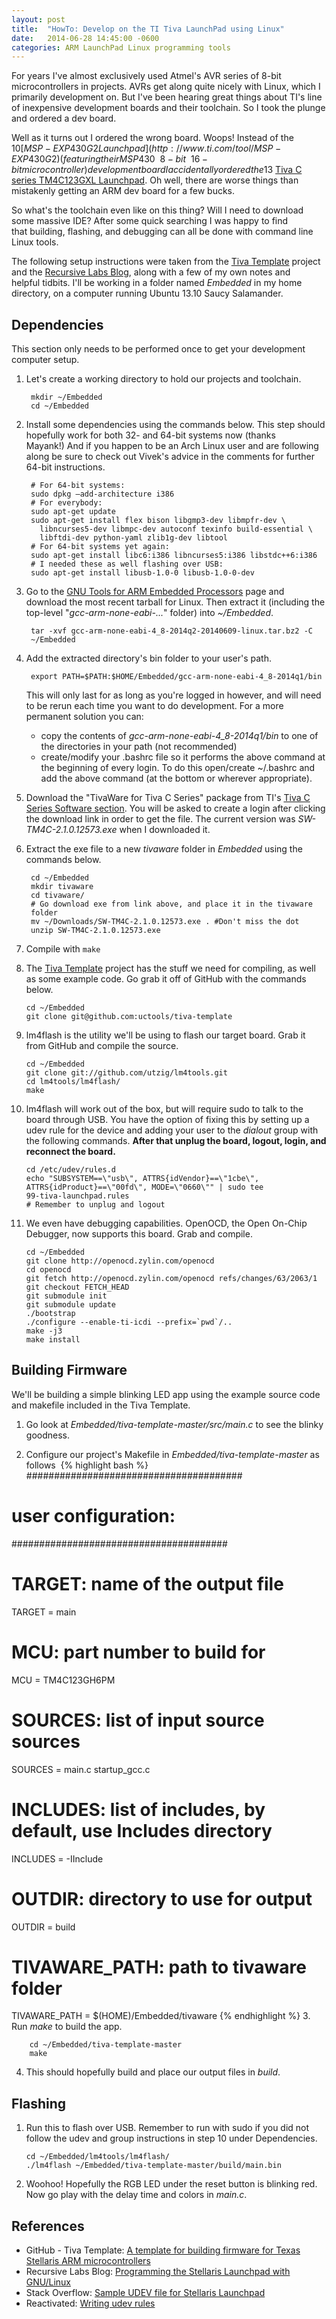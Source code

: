 ```yaml
---
layout: post
title:  "HowTo: Develop on the TI Tiva LaunchPad using Linux"
date:   2014-06-28 14:45:00 -0600
categories: ARM LaunchPad Linux programming tools
---
```


For years I've almost exclusively used Atmel's AVR series of 8-bit
microcontrollers in projects. AVRs get along quite nicely with Linux,
which I primarily development on. But I've been hearing great things
about TI's line of inexpensive development boards and their toolchain.
So I took the plunge and ordered a dev board.

Well as it turns out I ordered the wrong board. Woops! Instead of the
$10 [MSP-EXP430G2
Launchpad](http://www.ti.com/tool/MSP-EXP430G2) (featuring their MSP430
~~8-bit~~ 16-bit microcontroller) development board I accidentally
ordered the $13 [Tiva C series TM4C123GXL
Launchpad](http://www.ti.com/tool/ek-tm4c123gxl). Oh well, there are
worse things than mistakenly getting an ARM dev board for a few bucks.

So what's the toolchain even like on this thing? Will I need to download
some massive IDE? After some quick searching I was happy to find
that building, flashing, and debugging can all be done with command line
Linux tools.

The following setup instructions were taken from the [Tiva
Template](https://github.com/uctools/tiva-template) project and the
[Recursive Labs
Blog](http://recursive-labs.com/blog/2012/10/28/stellaris-launchpad-gnu-linux-getting-started),
along with a few of my own notes and helpful tidbits. I'll be working in
a folder named *Embedded* in my home directory, on a computer running
Ubuntu 13.10 Saucy Salamander.

Dependencies
------------

This section only needs to be performed once to get your development
computer setup.

1. Let's create a working directory to hold our projects and toolchain.

        mkdir ~/Embedded
        cd ~/Embedded

2. Install some dependencies using the commands below. This step should
    hopefully work for both 32- and 64-bit systems now (thanks
    Mayank!) And if you happen to be an Arch Linux user and are
    following along be sure to check out Vivek's advice in the comments
    for further 64-bit instructions.

        # For 64-bit systems:
        sudo dpkg –add-architecture i386
        # For everybody:
        sudo apt-get update
        sudo apt-get install flex bison libgmp3-dev libmpfr-dev \
          libncurses5-dev libmpc-dev autoconf texinfo build-essential \
          libftdi-dev python-yaml zlib1g-dev libtool
        # For 64-bit systems yet again:
        sudo apt-get install libc6:i386 libncurses5:i386 libstdc++6:i386
        # I needed these as well flashing over USB:
        sudo apt-get install libusb-1.0-0 libusb-1.0-0-dev

3. Go to the [GNU Tools for ARM Embedded
    Processors](https://launchpad.net/gcc-arm-embedded/+download)
    page and download the most recent tarball for Linux. Then extract it
    (including the top-level "*gcc-arm-none-eabi-...*" folder) into
    *\~/Embedded*.

        tar -xvf gcc-arm-none-eabi-4_8-2014q2-20140609-linux.tar.bz2 -C
        ~/Embedded

4. Add the extracted directory's bin folder to your user's path.

        export PATH=$PATH:$HOME/Embedded/gcc-arm-none-eabi-4_8-2014q1/bin

   This will only last for as long as you're logged in however, and
   will need to be rerun each time you want to do development. For a
   more permanent solution you can:

   * copy the contents of *gcc-arm-none-eabi-4\_8-2014q1/bin* to one
        of the directories in your path (not recommended)
   * create/modify your .bashrc file so it performs the above command
        at the beginning of every login. To do this open/create
        \~/.bashrc and add the above command (at the bottom or
        wherever appropriate).

5. Download the "TivaWare for Tiva C Series" package from TI's [Tiva C
    Series Software
    section](http://software-dl.ti.com/tiva-c/SW-TM4C/latest/index_FDS.html).
    You will be asked to create a login after clicking the download link
    in order to get the file. The current version was
    *SW-TM4C-2.1.0.12573.exe* when I downloaded it.
6. Extract the exe file to a new *tivaware* folder in *Embedded* using
    the commands below.

        cd ~/Embedded
        mkdir tivaware
        cd tivaware/
        # Go download exe from link above, and place it in the tivaware
        folder
        mv ~/Downloads/SW-TM4C-2.1.0.12573.exe . #Don't miss the dot
        unzip SW-TM4C-2.1.0.12573.exe

7. Compile with `make`

8.  The [Tiva Template](https://github.com/uctools/tiva-template)
    project has the stuff we need for compiling, as well as some
    example code. Go grab it off of GitHub with the commands below.

        cd ~/Embedded
        git clone git@github.com:uctools/tiva-template

9.  lm4flash is the utility we'll be using to flash our target board.
    Grab it from GitHub and compile the source.

        cd ~/Embedded
        git clone git://github.com/utzig/lm4tools.git
        cd lm4tools/lm4flash/
        make

10. lm4flash will work out of the box, but will require sudo to talk to
    the board through USB. You have the option of fixing this by setting
    up a udev rule for the device and adding your user to the *dialout*
    group with the following commands. **After that unplug the board,
    logout, login, and reconnect the board.**

        cd /etc/udev/rules.d
        echo "SUBSYSTEM==\"usb\", ATTRS{idVendor}==\"1cbe\",
        ATTRS{idProduct}==\"00fd\", MODE=\"0660\"" | sudo tee
        99-tiva-launchpad.rules
        # Remember to unplug and logout

11. We even have debugging capabilities. OpenOCD, the Open On-Chip
    Debugger, now supports this board. Grab and compile.

        cd ~/Embedded
        git clone http://openocd.zylin.com/openocd
        cd openocd
        git fetch http://openocd.zylin.com/openocd refs/changes/63/2063/1
        git checkout FETCH_HEAD
        git submodule init
        git submodule update
        ./bootstrap
        ./configure --enable-ti-icdi --prefix=`pwd`/..
        make -j3
        make install

Building Firmware
-----------------

We'll be building a simple blinking LED app using the example source
code and makefile included in the Tiva Template.

1.  Go look at *Embedded/tiva-template-master/src/main.c* to see the
    blinky goodness.
    
2.  Configure our project's Makefile in
    *Embedded/tiva-template-master* as follows
&nbsp;{% highlight bash %}
#######################################
# user configuration:
#######################################
# TARGET: name of the output file
TARGET = main
# MCU: part number to build for
MCU = TM4C123GH6PM
# SOURCES: list of input source sources
SOURCES = main.c startup\_gcc.c
# INCLUDES: list of includes, by default, use Includes directory
INCLUDES = -IInclude
# OUTDIR: directory to use for output
OUTDIR = build
# TIVAWARE\_PATH: path to tivaware folder
TIVAWARE\_PATH = $(HOME)/Embedded/tivaware
{% endhighlight %}
3.  Run *make* to build the app.

        cd ~/Embedded/tiva-template-master
        make

4.  This should hopefully build and place our output files in *build*.

Flashing
--------

1.  Run this to flash over USB. Remember to run with sudo if you did not
    follow the udev and group instructions in step
    10 under Dependencies.

        cd ~/Embedded/lm4tools/lm4flash/
        ./lm4flash ~/Embedded/tiva-template-master/build/main.bin

2.  Woohoo! Hopefully the RGB LED under the reset button is blinking
    red. Now go play with the delay time and colors in *main.c*.

References
----------

-   GitHub - Tiva Template: [A template for building firmware for Texas
    Stellaris ARM
    microcontrollers](https://github.com/uctools/tiva-template)
-   Recursive Labs Blog: [Programming the Stellaris Launchpad with
    GNU/Linux](http://recursive-labs.com/blog/2012/10/28/stellaris-launchpad-gnu-linux-getting-started/)
-   Stack Overflow: [Sample UDEV file for Stellaris
    Launchpad](http://stackoverflow.com/questions/14174601/sample-udev-file-for-stellaris-launchpad)
-   Reactivated: [Writing udev
    rules](http://www.reactivated.net/writing_udev_rules.html#ownership)
    